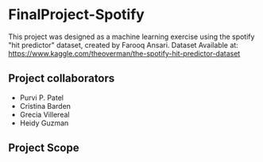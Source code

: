 # FinalProject-Spotify
This project was designed as a machine learning exercise using the spotify "hit predictor" dataset, created by Farooq Ansari.
Dataset Available at: https://www.kaggle.com/theoverman/the-spotify-hit-predictor-dataset

## Project collaborators
* Purvi P. Patel
* Cristina Barden
* Grecia Villereal
* Heidy Guzman

## Project Scope

